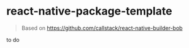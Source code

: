# react-native-package-template

> Based on https://github.com/callstack/react-native-builder-bob

to do
